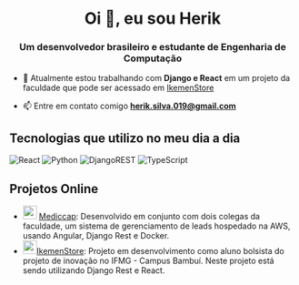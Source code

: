<h1 align="center">Oi 👋, eu sou Herik</h1>
<h3 align="center">Um desenvolvedor brasileiro e estudante de Engenharia de Computação</h3>

- 🌱 Atualmente estou trabalhando com **Django e React** em um projeto da faculdade que pode ser acessado em [IkemenStore](https://ikemenstore.netlify.app/)

- 📫 Entre em contato comigo [**herik.silva.019@gmail.com**](mailto:herik.silva.019@gmail.com)


## Tecnologias que utilizo no meu dia a dia
![React](https://img.shields.io/badge/react-%2320232a.svg?style=for-the-badge&logo=react&logoColor=%2361DAFB)
![Python](https://img.shields.io/badge/python-3670A0?style=for-the-badge&logo=python&logoColor=ffdd54)
![DjangoREST](https://img.shields.io/badge/DJANGO-REST-ff1709?style=for-the-badge&logo=django&logoColor=white&color=ff1709&labelColor=gray)
![TypeScript](https://img.shields.io/badge/typescript-%23007ACC.svg?style=for-the-badge&logo=typescript&logoColor=white)

## Projetos Online
- <img width="24px" src="https://app.mediccap.com.br/favicon.ico"> [Mediccap](https://app.mediccap.com.br/login): Desenvolvido em conjunto com dois colegas da faculdade, um sistema de gerenciamento de leads hospedado na AWS, usando Angular, Django Rest e Docker.
- <img width="24px" src="https://ikemenstore.netlify.app/ikemenstore-icon.ico">[IkemenStore](https://ikemenstore.netlify.app): Projeto em desenvolvimento como aluno bolsista do projeto de inovação no IFMG - Campus Bambuí. Neste projeto está sendo utilizando Django Rest e React.
